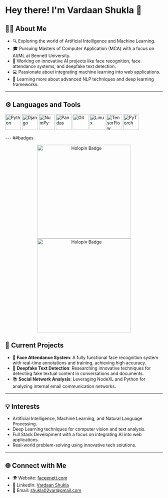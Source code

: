 # Hey there! I'm Vardaan Shukla 👋

## 🙋‍♂️ About Me
- 🔍 Exploring the world of Artificial Intelligence and Machine Learning.
- 🎓 Pursuing Masters of Computer Application (MCA) with a focus on AI/ML at Bennett University.
- 🧠 Working on innovative AI projects like face recognition, face attendance systems, and deepfake text detection.
- 💻 Passionate about integrating machine learning into web applications.
- 🌱 Learning more about advanced NLP techniques and deep learning frameworks.

---

## ⚙️ Languages and Tools
<p>
<img src="https://upload.wikimedia.org/wikipedia/commons/c/c3/Python-logo-notext.svg" alt="Python" width="50"/>
    <img src="https://static.djangoproject.com/img/logos/django-logo-negative.svg" alt="Django" width="50"/>
    <img src="https://upload.wikimedia.org/wikipedia/commons/3/31/NumPy_logo_2020.svg" alt="NumPy" width="50"/>
    <img src="https://upload.wikimedia.org/wikipedia/commons/e/ed/Pandas_logo.svg" alt="Pandas" width="50"/>
    <img src="https://upload.wikimedia.org/wikipedia/commons/e/e0/Git-logo.svg" alt="Git" width="50"/>
    <img src="https://upload.wikimedia.org/wikipedia/commons/3/35/Tux.svg" alt="Linux" width="50"/>
    <img src="https://upload.wikimedia.org/wikipedia/commons/2/2d/Tensorflow_logo.svg" alt="TensorFlow" width="50"/>
    <img src="https://upload.wikimedia.org/wikipedia/commons/1/10/PyTorch_logo_icon.svg" alt="PyTorch" width="50"/>
    
</p>
---
##badges
<p align="center">
    <a href="https://holopin.me/vardaanshukla">
        <img src="https://holopin.io/@vardaanshukla" alt="Holopin Badge" width="300"/>
    </a>
    <a href="https://holopin.me/vardaanshukla">
        <img src="https://holopin.io/@vardaanshukla" alt="Holopin Badge" width="300"/>
    </a>
</p>

## 🚀 Current Projects
- 🌟 **Face Attendance System**: A fully functional face recognition system with real-time annotations and training, achieving high accuracy.
- 📝 **Deepfake Text Detection**: Researching innovative techniques for detecting fake textual content in conversations and documents.
- 📚 **Social Network Analysis**: Leveraging NodeXL and Python for analyzing internal email communication networks.

---

## 💡 Interests
- Artificial Intelligence, Machine Learning, and Natural Language Processing.
- Deep Learning techniques for computer vision and text analysis.
- Full Stack Development with a focus on integrating AI into web applications.
- Real-world problem-solving using innovative tech solutions.

---

## 🌐 Connect with Me
- 🌍 Website: [faceenett.com](http://faceenett.com)
- 💼 LinkedIn: [Vardaan Shukla](https://www.linkedin.com/in/vardaan-shukla-0a9a4b208/)
- 📧 Email: shukla02var@gmail.com
